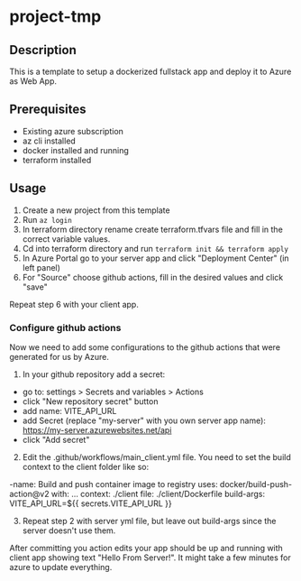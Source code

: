# project-tmp

## Description
This is a template to setup a dockerized fullstack app and deploy it to Azure as Web App.

## Prerequisites
- Existing azure subscription
- az cli installed
- docker installed and running
- terraform installed

## Usage
1. Create a new project from this template
2. Run `az login`
3. In terraform directory rename create terraform.tfvars file and fill in the correct variable values.
4. Cd into terraform directory and run `terraform init && terraform apply`
5. In Azure Portal go to your server app and click "Deployment Center" (in left panel)
6. For "Source" choose github actions, fill in the desired values and click "save"

Repeat step 6 with your client app.

### Configure github actions
Now we need to add some configurations to the github actions that were generated for us by Azure. 

1. In your github repository add a secret:
  - go to: settings > Secrets and variables > Actions
  - click "New repository secret" button
  - add name: VITE_API_URL
  - add Secret (replace "my-server" with you own server app name): https://my-server.azurewebsites.net/api
  - click "Add secret"
2. Edit the .github/workflows/main_client.yml file. You need to set the build context to the client folder like so:

-name: Build and push container image to registry
	uses: docker/build-push-action@v2
	with:
		…
		context: ./client
		file: ./client/Dockerfile
		build-args: \
			VITE_API_URL=${{ secrets.VITE_API_URL }}
      
3. Repeat step 2 with server yml file, but leave out build-args since the server doesn't use them.

After committing you action edits your app should be up and running with client app showing text "Hello From Server!". It might take a few minutes for azure to update everything.
